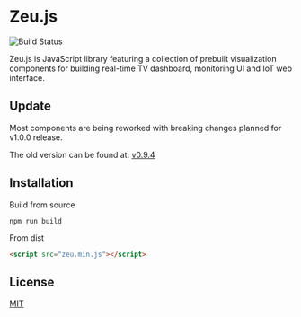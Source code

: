 # Zeu.js

![Build Status](https://travis-ci.org/shzlw/zeu.svg?branch=master)

Zeu.js is JavaScript library featuring a collection of prebuilt visualization components for building real-time TV dashboard, monitoring UI and IoT web interface.

## Update

Most components are being reworked with breaking changes planned for v1.0.0 release.

The old version can be found at:
[v0.9.4](https://github.com/shzlw/zeu/tree/v0.9.4)

## Installation

Build from source
```
npm run build
```

From dist
```html
<script src="zeu.min.js"></script>
```

## License

[MIT](http://opensource.org/licenses/MIT)